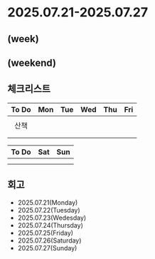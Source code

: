 # 2025.07.21-2025.07.27
(week)
- 

(weekend)
- 

## 체크리스트
| To Do | Mon | Tue | Wed | Thu | Fri |
| :---: | :---: | :---: | :---: | :---: | :---: |
|  |  |  |  |  |  |
| 산책 |  |  |  |  |  |
|  |  |  |  |  |  |
|  |  |  |  |  |  |

| To Do | Sat | Sun |
| :---: | :---: | :---: |
|  |  |  |
|  |  |  |

## 회고
- 2025.07.21(Monday)
- 2025.07.22(Tuesday)
- 2025.07.23(Wedesday)
- 2025.07.24(Thursday)
- 2025.07.25(Friday)
- 2025.07.26(Saturday)
- 2025.07.27(Sunday)
